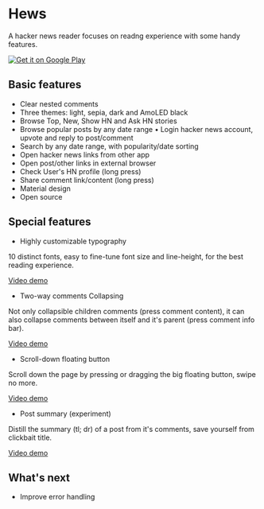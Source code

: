 # Hews
A hacker news reader focuses on readng experience with some handy features.

[![Get it on Google Play](https://developer.android.com/images/brand/en_generic_rgb_wo_60.png)](https://play.google.com/store/apps/details?id=com.leavjenn.hews)

## Basic features
* Clear nested comments
* Three themes: light, sepia, dark and AmoLED black
* Browse Top, New, Show HN and Ask HN stories
* Browse popular posts by any date range
• Login hacker news account, upvote and reply to post/comment
* Search by any date range, with popularity/date sorting
* Open hacker news links from other app
* Open post/other links in external browser
* Check User's HN profile (long press)
* Share comment link/content (long press)
* Material design
* Open source

## Special features

* Highly customizable typography

10 distinct fonts, easy to fine-tune font size and line-height, for the best reading experience.

[Video demo](https://youtu.be/gGyW0LxO9wg)

* Two-way comments Collapsing

Not only collapsible children comments (press comment content), it can also collapse comments between itself and it's parent (press comment info bar).

[Video demo](https://youtu.be/FT4aFFUzFIo)

* Scroll-down floating button

Scroll down the page by pressing or dragging the big floating button, swipe no more. 

[Video demo](https://youtu.be/kuffdR2GCqU)

* Post summary (experiment)

Distill the summary (tl; dr) of a post from it's comments, save yourself from clickbait title.

[Video demo](https://youtu.be/Yrr4OiqGf7U)

## What's next
* Improve error handling
